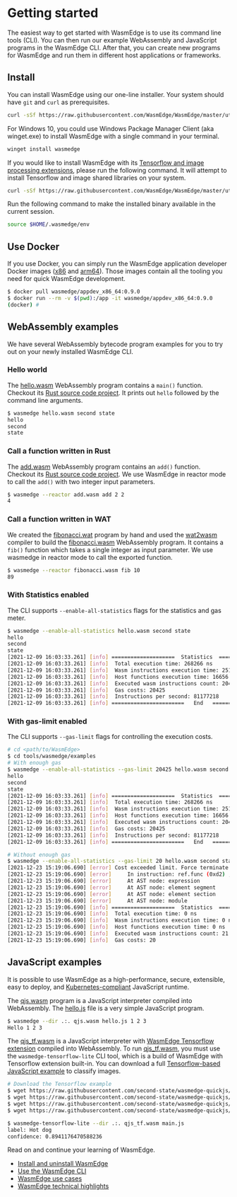 # Getting started

The easiest way to get started with WasmEdge is to use its command line tools (CLI).
You can then run our example WebAssembly and JavaScript programs in the WasmEdge CLI.
After that, you can create new programs for WasmEdge and run them in different host applications or frameworks.

## Install

You can install WasmEdge using our one-line installer.
Your system should have `git` and `curl` as prerequisites.

```bash
curl -sSf https://raw.githubusercontent.com/WasmEdge/WasmEdge/master/utils/install.sh | bash
```

For Windows 10, you could use Windows Package Manager Client (aka winget.exe) to install WasmEdge with a single command in your terminal.

```bash
winget install wasmedge
```

If you would like to install WasmEdge with its [Tensorflow and image processing extensions](https://www.secondstate.io/articles/wasi-tensorflow/), please run the following command. It will attempt to install Tensorflow and image shared libraries on your system.

```bash
curl -sSf https://raw.githubusercontent.com/WasmEdge/WasmEdge/master/utils/install.sh | bash -s -- -e all
```

Run the following command to make the installed binary available in the current session.

```bash
source $HOME/.wasmedge/env
```

## Use Docker

If you use Docker, you can simply run the WasmEdge application developer Docker images ([x86](https://hub.docker.com/repository/docker/wasmedge/appdev_x86_64) and [arm64](https://hub.docker.com/repository/docker/wasmedge/appdev_aarch64)). Those images contain all the tooling you need for quick WasmEdge development.

```bash
$ docker pull wasmedge/appdev_x86_64:0.9.0
$ docker run --rm -v $(pwd):/app -it wasmedge/appdev_x86_64:0.9.0
(docker) #
```

## WebAssembly examples

We have several WebAssembly bytecode program examples for you to try out on your newly installed WasmEdge CLI.

### Hello world

The [hello.wasm](https://github.com/WasmEdge/WasmEdge/raw/master/tools/wasmedge/examples/hello.wasm) WebAssembly program contains a `main()` function.
Checkout its [Rust source code project](https://github.com/second-state/wasm-learning/tree/master/cli/hello).
It prints out `hello` followed by the command line arguments.

```bash
$ wasmedge hello.wasm second state
hello
second
state
```

### Call a function written in Rust

The [add.wasm](https://github.com/WasmEdge/WasmEdge/raw/master/tools/wasmedge/examples/add.wasm) WebAssembly program contains an `add()` function.
Checkout its [Rust source code project](https://github.com/second-state/wasm-learning/tree/master/cli/add).
We use WasmEdge in reactor mode to call the `add()` with two integer input parameters.

```bash
$ wasmedge --reactor add.wasm add 2 2
4
```

### Call a function written in WAT

We created the [fibonacci.wat](https://github.com/WasmEdge/WasmEdge/raw/master/tools/wasmedge/examples/fibonacci.wat) program by hand and used the [wat2wasm](https://github.com/WebAssembly/wabt) compiler to build the [fibonacci.wasm](https://github.com/WasmEdge/WasmEdge/raw/master/tools/wasmedge/examples/fibonacci.wasm) WebAssembly program.
It contains a `fib()` function which takes a single integer as input parameter. We use wasmedge in reactor mode to call the exported function.

```bash
$ wasmedge --reactor fibonacci.wasm fib 10
89
```

### With Statistics enabled

The CLI supports `--enable-all-statistics` flags for the statistics and gas meter.

```bash
$ wasmedge --enable-all-statistics hello.wasm second state
hello
second
state
[2021-12-09 16:03:33.261] [info] ====================  Statistics  ====================
[2021-12-09 16:03:33.261] [info]  Total execution time: 268266 ns
[2021-12-09 16:03:33.261] [info]  Wasm instructions execution time: 251610 ns
[2021-12-09 16:03:33.261] [info]  Host functions execution time: 16656 ns
[2021-12-09 16:03:33.261] [info]  Executed wasm instructions count: 20425
[2021-12-09 16:03:33.261] [info]  Gas costs: 20425
[2021-12-09 16:03:33.261] [info]  Instructions per second: 81177218
[2021-12-09 16:03:33.261] [info] =======================   End   ======================
```

### With gas-limit enabled

The CLI supports `--gas-limit` flags for controlling the execution costs.

```bash
# cd <path/to/WasmEdge>
$ cd tools/wasmedge/examples
# With enough gas
$ wasmedge --enable-all-statistics --gas-limit 20425 hello.wasm second state
hello
second
state
[2021-12-09 16:03:33.261] [info] ====================  Statistics  ====================
[2021-12-09 16:03:33.261] [info]  Total execution time: 268266 ns
[2021-12-09 16:03:33.261] [info]  Wasm instructions execution time: 251610 ns
[2021-12-09 16:03:33.261] [info]  Host functions execution time: 16656 ns
[2021-12-09 16:03:33.261] [info]  Executed wasm instructions count: 20425
[2021-12-09 16:03:33.261] [info]  Gas costs: 20425
[2021-12-09 16:03:33.261] [info]  Instructions per second: 81177218
[2021-12-09 16:03:33.261] [info] =======================   End   ======================

# Without enough gas
$ wasmedge --enable-all-statistics --gas-limit 20 hello.wasm second state
[2021-12-23 15:19:06.690] [error] Cost exceeded limit. Force terminate the execution.
[2021-12-23 15:19:06.690] [error]     In instruction: ref.func (0xd2) , Bytecode offset: 0x00000000
[2021-12-23 15:19:06.690] [error]     At AST node: expression
[2021-12-23 15:19:06.690] [error]     At AST node: element segment
[2021-12-23 15:19:06.690] [error]     At AST node: element section
[2021-12-23 15:19:06.690] [error]     At AST node: module
[2021-12-23 15:19:06.690] [info] ====================  Statistics  ====================
[2021-12-23 15:19:06.690] [info]  Total execution time: 0 ns
[2021-12-23 15:19:06.690] [info]  Wasm instructions execution time: 0 ns
[2021-12-23 15:19:06.690] [info]  Host functions execution time: 0 ns
[2021-12-23 15:19:06.690] [info]  Executed wasm instructions count: 21
[2021-12-23 15:19:06.690] [info]  Gas costs: 20
```

## JavaScript examples

It is possible to use WasmEdge as a high-performance, secure, extensible, easy to deploy, and [Kubernetes-compliant](https://github.com/second-state/wasmedge-containers-examples) JavaScript runtime.

The [qjs.wasm](https://github.com/WasmEdge/WasmEdge/raw/master/tools/wasmedge/examples/js/qjs.wasm) program is a JavaScript interpreter compiled into WebAssembly.
The [hello.js](https://github.com/WasmEdge/WasmEdge/raw/master/tools/wasmedge/examples/js/hello.js) file is a very simple JavaScript program.

```bash
$ wasmedge --dir .:. qjs.wasm hello.js 1 2 3
Hello 1 2 3
```

The [qjs_tf.wasm](https://github.com/WasmEdge/WasmEdge/raw/master/tools/wasmedge/examples/js/qjs_tf.wasm) is a JavaScript interpreter with [WasmEdge Tensorflow extension](https://www.secondstate.io/articles/wasi-tensorflow/) compiled into WebAssembly.
To run [qjs_tf.wasm](https://github.com/WasmEdge/WasmEdge/raw/master/tools/wasmedge/examples/js/qjs_tf.wasm), you must use the `wasmedge-tensorflow-lite` CLI tool, which is a build of WasmEdge with Tensorflow extension built-in.
You can download a full [Tensorflow-based JavaScript example](https://github.com/second-state/wasmedge-quickjs/tree/main/example_js/tensorflow_lite_demo) to classify images.

```bash
# Download the Tensorflow example
$ wget https://raw.githubusercontent.com/second-state/wasmedge-quickjs/main/example_js/tensorflow_lite_demo/aiy_food_V1_labelmap.txt
$ wget https://raw.githubusercontent.com/second-state/wasmedge-quickjs/main/example_js/tensorflow_lite_demo/food.jpg
$ wget https://raw.githubusercontent.com/second-state/wasmedge-quickjs/main/example_js/tensorflow_lite_demo/lite-model_aiy_vision_classifier_food_V1_1.tflite
$ wget https://raw.githubusercontent.com/second-state/wasmedge-quickjs/main/example_js/tensorflow_lite_demo/main.js

$ wasmedge-tensorflow-lite --dir .:. qjs_tf.wasm main.js
label: Hot dog
confidence: 0.8941176470588236
```

Read on and continue your learning of WasmEdge.

* [Install and uninstall WasmEdge](start/install.md)
* [Use the WasmEdge CLI](start/cli.md)
* [WasmEdge use cases](intro/use.md)
* [WasmEdge technical highlights](intro/features.md)
